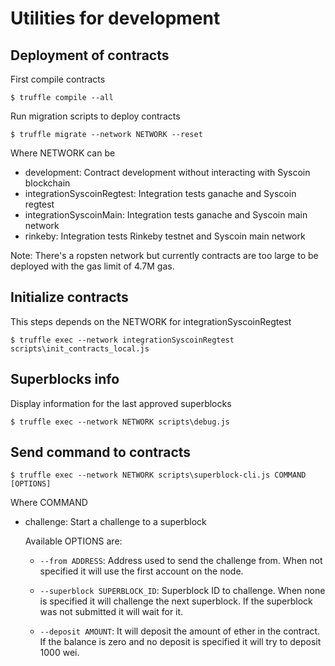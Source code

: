 # Utilities for development

## Deployment of contracts

First compile contracts

    $ truffle compile --all

Run migration scripts to deploy contracts

    $ truffle migrate --network NETWORK --reset

Where NETWORK can be

*   development: Contract development without interacting with Syscoin blockchain
*   integrationSyscoinRegtest: Integration tests ganache and Syscoin regtest
*   integrationSyscoinMain: Integration tests ganache and Syscoin main network
*   rinkeby: Integration tests Rinkeby testnet and Syscoin main network

Note: There's a ropsten network but currently contracts are too large to be
deployed with the gas limit of 4.7M gas.

## Initialize contracts

This steps depends on the NETWORK for integrationSyscoinRegtest

    $ truffle exec --network integrationSyscoinRegtest scripts\init_contracts_local.js

## Superblocks info

Display information for the last approved superblocks

    $ truffle exec --network NETWORK scripts\debug.js

## Send command to contracts

    $ truffle exec --network NETWORK scripts\superblock-cli.js COMMAND [OPTIONS]

Where COMMAND

*   challenge: Start a challenge to a superblock

    Available OPTIONS are:

    *   `--from ADDRESS`: Address used to send the challenge from.
        When not specified it will use the first account on the node.

    *   `--superblock SUPERBLOCK_ID`: Superblock ID to challenge.
        When none is specified it will challenge the next superblock.
        If the superblock was not submitted it will wait for it.

    *   `--deposit AMOUNT`: It will deposit the amount of ether in the contract.
        If the balance is zero and no deposit is specified it
        will try to deposit 1000 wei.
